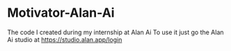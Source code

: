# Motivator-Alan-Ai
The code I created during my internship at Alan Ai
To use it just go the Alan Ai studio at https://studio.alan.app/login
